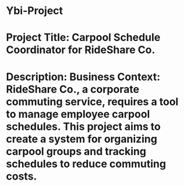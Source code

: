 # Ybi-Project
# Project Title: Carpool Schedule Coordinator for RideShare Co.

# Description: Business Context: RideShare Co., a corporate commuting service, requires a tool to manage employee carpool schedules. This project aims to create a system for organizing carpool groups and tracking schedules to reduce commuting costs.
